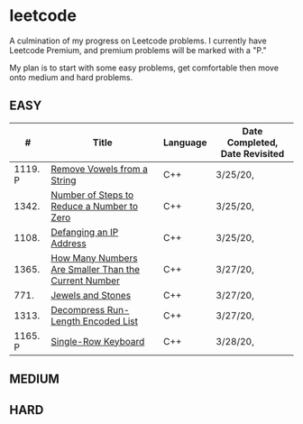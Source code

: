 # leetcode
A culmination of my progress on Leetcode problems. I currently have Leetcode Premium, and premium problems will be marked with a "P."

My plan is to start with some easy problems, get comfortable then move onto medium and hard problems. 
## EASY
| # | Title | Language | Date Completed, Date Revisited|
| --- | ----- | -------- | ---------- |
| 1119. P | [Remove Vowels from a String](https://leetcode.com/problems/remove-vowels-from-a-string/) | C++ |  3/25/20, |
| 1342. | [Number of Steps to Reduce a Number to Zero](https://leetcode.com/problems/number-of-steps-to-reduce-a-number-to-zero/) | C++ | 3/25/20, |
| 1108. | [Defanging an IP Address](https://leetcode.com/problems/defanging-an-ip-address/) | C++ | 3/25/20, |
| 1365. | [How Many Numbers Are Smaller Than the Current Number](https://leetcode.com/problems/how-many-numbers-are-smaller-than-the-current-number/) | C++ | 3/27/20, |
| 771. | [Jewels and Stones](https://leetcode.com/problems/jewels-and-stones/) | C++ | 3/27/20, |
| 1313. | [Decompress Run-Length Encoded List](https://leetcode.com/problems/decompress-run-length-encoded-list/) | C++ | 3/27/20, |
| 1165. P| [Single-Row Keyboard](https://leetcode.com/problems/single-row-keyboard/) | C++ | 3/28/20, |



## MEDIUM

## HARD
